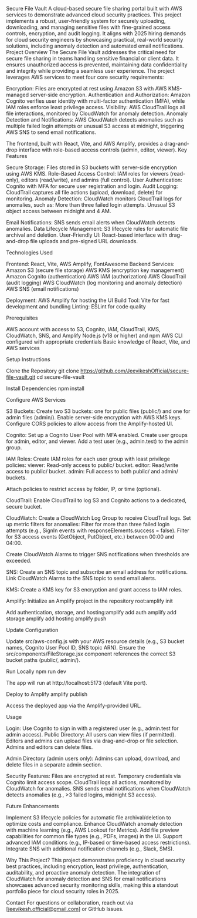 Secure File Vault
A cloud-based secure file sharing portal built with AWS services to demonstrate advanced cloud security practices. This project implements a robust, user-friendly system for securely uploading, downloading, and managing sensitive files with fine-grained access controls, encryption, and audit logging. It aligns with 2025 hiring demands for cloud security engineers by showcasing practical, real-world security solutions, including anomaly detection and automated email notifications.
Project Overview
The Secure File Vault addresses the critical need for secure file sharing in teams handling sensitive financial or client data. It ensures unauthorized access is prevented, maintaining data confidentiality and integrity while providing a seamless user experience. The project leverages AWS services to meet four core security requirements:

Encryption: Files are encrypted at rest using Amazon S3 with AWS KMS-managed server-side encryption.
Authentication and Authorization: Amazon Cognito verifies user identity with multi-factor authentication (MFA), while IAM roles enforce least privilege access.
Visibility: AWS CloudTrail logs all file interactions, monitored by CloudWatch for anomaly detection.
Anomaly Detection and Notifications: AWS CloudWatch detects anomalies such as multiple failed login attempts or unusual S3 access at midnight, triggering AWS SNS to send email notifications.

The frontend, built with React, Vite, and AWS Amplify, provides a drag-and-drop interface with role-based access controls (admin, editor, viewer).
Key Features

Secure Storage: Files stored in S3 buckets with server-side encryption using AWS KMS.
Role-Based Access Control: IAM roles for viewers (read-only), editors (read/write), and admins (full control).
User Authentication: Cognito with MFA for secure user registration and login.
Audit Logging: CloudTrail captures all file actions (upload, download, delete) for monitoring.
Anomaly Detection: CloudWatch monitors CloudTrail logs for anomalies, such as:
More than three failed login attempts.
Unusual S3 object access between midnight and 4 AM.


Email Notifications: SNS sends email alerts when CloudWatch detects anomalies.
Data Lifecycle Management: S3 lifecycle rules for automatic file archival and deletion.
User-Friendly UI: React-based interface with drag-and-drop file uploads and pre-signed URL downloads.

Technologies Used

Frontend: React, Vite, AWS Amplify, FontAwesome
Backend Services:
Amazon S3 (secure file storage)
AWS KMS (encryption key management)
Amazon Cognito (authentication)
AWS IAM (authorization)
AWS CloudTrail (audit logging)
AWS CloudWatch (log monitoring and anomaly detection)
AWS SNS (email notifications)


Deployment: AWS Amplify for hosting the UI
Build Tool: Vite for fast development and bundling
Linting: ESLint for code quality

Prerequisites

AWS account with access to S3, Cognito, IAM, CloudTrail, KMS, CloudWatch, SNS, and Amplify
Node.js (v18 or higher) and npm
AWS CLI configured with appropriate credentials
Basic knowledge of React, Vite, and AWS services

Setup Instructions

Clone the Repository
git clone https://github.com/JeevikeshOfficial/secure-file-vault.git
cd secure-file-vault


Install Dependencies
npm install


Configure AWS Services

S3 Buckets:
Create two S3 buckets: one for public files (public/) and one for admin files (admin/).
Enable server-side encryption with AWS KMS keys.
Configure CORS policies to allow access from the Amplify-hosted UI.


Cognito:
Set up a Cognito User Pool with MFA enabled.
Create user groups for admin, editor, and viewer.
Add a test user (e.g., admin.test) to the admin group.


IAM Roles:
Create IAM roles for each user group with least privilege policies:
viewer: Read-only access to public/ bucket.
editor: Read/write access to public/ bucket.
admin: Full access to both public/ and admin/ buckets.


Attach policies to restrict access by folder, IP, or time (optional).


CloudTrail:
Enable CloudTrail to log S3 and Cognito actions to a dedicated, secure bucket.


CloudWatch:
Create a CloudWatch Log Group to receive CloudTrail logs.
Set up metric filters for anomalies:
Filter for more than three failed login attempts (e.g., SignIn events with responseElements.success = false).
Filter for S3 access events (GetObject, PutObject, etc.) between 00:00 and 04:00.


Create CloudWatch Alarms to trigger SNS notifications when thresholds are exceeded.


SNS:
Create an SNS topic and subscribe an email address for notifications.
Link CloudWatch Alarms to the SNS topic to send email alerts.


KMS:
Create a KMS key for S3 encryption and grant access to IAM roles.


Amplify:
Initialize an Amplify project in the repository root:amplify init


Add authentication, storage, and hosting:amplify add auth
amplify add storage
amplify add hosting
amplify push






Update Configuration

Update src/aws-config.js with your AWS resource details (e.g., S3 bucket names, Cognito User Pool ID, SNS topic ARN).
Ensure the src/components/FileStorage.jsx component references the correct S3 bucket paths (public/, admin/).


Run Locally
npm run dev

The app will run at http://localhost:5173 (default Vite port).

Deploy to Amplify
amplify publish

Access the deployed app via the Amplify-provided URL.


Usage

Login: Use Cognito to sign in with a registered user (e.g., admin.test for admin access).
Public Directory:
All users can view files (if permitted).
Editors and admins can upload files via drag-and-drop or file selection.
Admins and editors can delete files.


Admin Directory (admin users only):
Admins can upload, download, and delete files in a separate admin section.


Security Features:
Files are encrypted at rest.
Temporary credentials via Cognito limit access scope.
CloudTrail logs all actions, monitored by CloudWatch for anomalies.
SNS sends email notifications when CloudWatch detects anomalies (e.g., >3 failed logins, midnight S3 access).

Future Enhancements

Implement S3 lifecycle policies for automatic file archival/deletion to optimize costs and compliance.
Enhance CloudWatch anomaly detection with machine learning (e.g., AWS Lookout for Metrics).
Add file preview capabilities for common file types (e.g., PDFs, images) in the UI.
Support advanced IAM conditions (e.g., IP-based or time-based access restrictions).
Integrate SNS with additional notification channels (e.g., Slack, SMS).

Why This Project?
This project demonstrates proficiency in cloud security best practices, including encryption, least privilege, authentication, auditability, and proactive anomaly detection. The integration of CloudWatch for anomaly detection and SNS for email notifications showcases advanced security monitoring skills, making this a standout portfolio piece for cloud security roles in 2025.

Contact
For questions or collaboration, reach out via [jeevikesh.official@gmail.com] or GitHub Issues.

